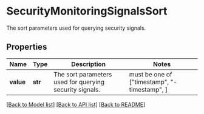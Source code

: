 # SecurityMonitoringSignalsSort

The sort parameters used for querying security signals.

## Properties
Name | Type | Description | Notes
------------ | ------------- | ------------- | -------------
**value** | **str** | The sort parameters used for querying security signals. |  must be one of ["timestamp", "-timestamp", ]

[[Back to Model list]](README.md#documentation-for-models) [[Back to API list]](README.md#documentation-for-api-endpoints) [[Back to README]](README.md)



